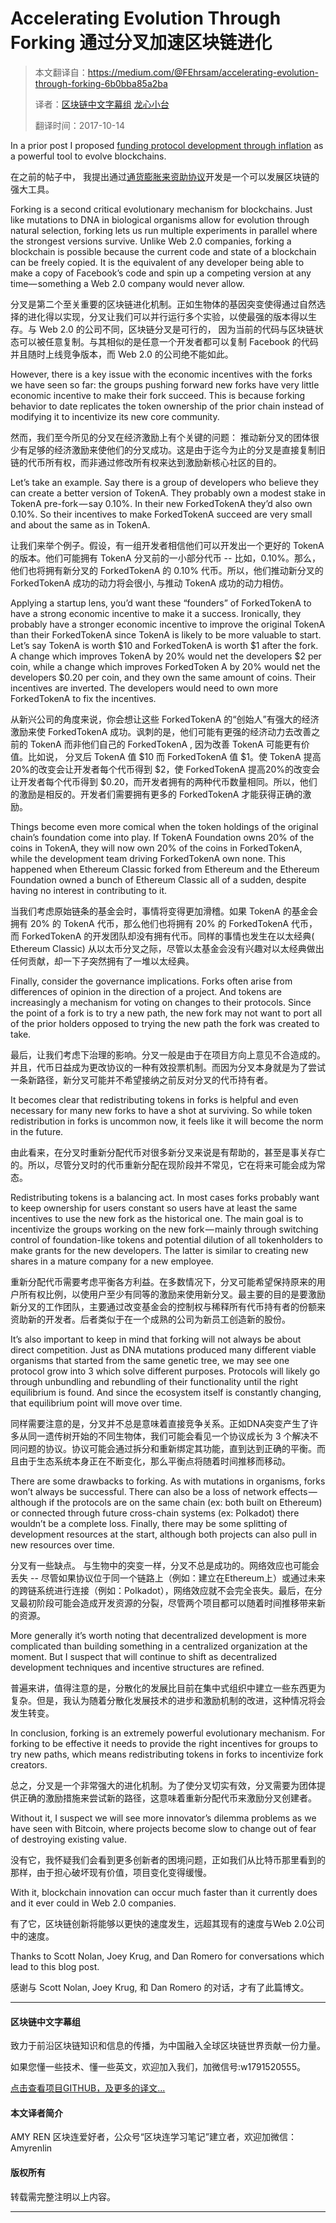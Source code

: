 # Accelerating Evolution Through Forking 通过分叉加速区块链进化

> 本文翻译自：https://medium.com/@FEhrsam/accelerating-evolution-through-forking-6b0bba85a2ba
> 
> 译者：[区块链中文字幕组](https://github.com/BlockchainTranslator/EOS) [龙心小台](https://github.com/BlockchainTranslator/EOS)
> 
> 翻译时间：2017-10-14

In a prior post I proposed [funding protocol development through inflation](https://medium.com/@FEhrsam/funding-the-evolution-of-blockchains-87d160988481) as a powerful tool to evolve blockchains.

在之前的帖子中， 我提出通过[通货膨胀来资助协议](https://medium.com/@FEhrsam/funding-the-evolution-of-blockchains-87d160988481)开发是一个可以发展区块链的强大工具。

Forking is a second critical evolutionary mechanism for blockchains. Just like mutations to DNA in biological organisms allow for evolution through natural selection, forking lets us run multiple experiments in parallel where the strongest versions survive. Unlike Web 2.0 companies, forking a blockchain is possible because the current code and state of a blockchain can be freely copied. It is the equivalent of any developer being able to make a copy of Facebook’s code and spin up a competing version at any time— something a Web 2.0 company would never allow.

分叉是第二个至关重要的区块链进化机制。正如生物体的基因突变使得通过自然选择的进化得以实现，分叉让我们可以并行运行多个实验，以使最强的版本得以生存。与 Web 2.0 的公司不同，区块链分叉是可行的， 因为当前的代码与区块链状态可以被任意复制。与其相似的是任意一个开发者都可以复制 Facebook 的代码并且随时上线竞争版本，而 Web 2.0 的公司绝不能如此。

However, there is a key issue with the economic incentives with the forks we have seen so far: the groups pushing forward new forks have very little economic incentive to make their fork succeed. This is because forking behavior to date replicates the token ownership of the prior chain instead of modifying it to incentivize its new core community.

然而，我们至今所见的分叉在经济激励上有个关键的问题： 推动新分叉的团体很少有足够的经济激励来使他们的分叉成功。这是由于迄今为止的分叉是直接复制旧链的代币所有权，而非通过修改所有权来达到激励新核心社区的目的。

Let’s take an example. Say there is a group of developers who believe they can create a better version of TokenA. They probably own a modest stake in TokenA pre-fork — say 0.10%. In their new ForkedTokenA they’d also own 0.10%. So their incentives to make ForkedTokenA succeed are very small and about the same as in TokenA.

让我们来举个例子。假设，有一组开发者相信他们可以开发出一个更好的 TokenA 的版本。他们可能拥有 TokenA 分叉前的一小部分代币 -- 比如，0.10%。那么，他们也将拥有新分叉的 ForkedTokenA 的 0.10% 代币。所以，他们推动新分叉的 ForkedTokenA 成功的动力将会很小, 与推动 TokenA 成功的动力相仿。

Applying a startup lens, you’d want these “founders” of ForkedTokenA to have a strong economic incentive to make it a success. Ironically, they probably have a stronger economic incentive to improve the original TokenA than their ForkedTokenA since TokenA is likely to be more valuable to start. Let’s say TokenA is worth $10 and ForkedTokenA is worth $1 after the fork. A change which improves TokenA by 20% would net the developers $2 per coin, while a change which improves ForkedToken A by 20% would net the developers $0.20 per coin, and they own the same amount of coins. Their incentives are inverted. The developers would need to own more ForkedTokenA to fix the incentives.

从新兴公司的角度来说，你会想让这些 ForkedTokenA 的“创始人”有强大的经济激励来使 ForkedTokenA 成功。讽刺的是，他们可能有更强的经济动力去改善之前的 TokenA 而非他们自己的 ForkedTokenA , 因为改善 TokenA 可能更有价值。比如说， 分叉后 TokenA 值 $10 而 ForkedTokenA 值 $1。使 TokenA 提高20%的改变会让开发者每个代币得到 $2，使 ForkedTokenA 提高20%的改变会让开发者每个代币得到 $0.20，而开发者拥有的两种代币数量相同。所以，他们的激励是相反的。开发者们需要拥有更多的 ForkedTokenA 才能获得正确的激励。

Things become even more comical when the token holdings of the original chain’s foundation come into play. If TokenA Foundation owns 20% of the coins in TokenA, they will now own 20% of the coins in ForkedTokenA, while the development team driving ForkedTokenA own none. This happened when Ethereum Classic forked from Ethereum and the Ethereum Foundation owned a bunch of Ethereum Classic all of a sudden, despite having no interest in contributing to it.

当我们考虑原始链条的基金会时，事情将变得更加滑稽。如果 TokenA 的基金会拥有 20% 的 TokenA 代币，那么他们也将拥有 20% 的 ForkedTokenA 代币，而 ForkedTokenA 的开发团队却没有拥有代币。同样的事情也发生在以太经典( Ethereum Classic) 从以太币分叉之际，尽管以太基金会没有兴趣对以太经典做出任何贡献，却一下子突然拥有了一堆以太经典。

Finally, consider the governance implications. Forks often arise from differences of opinion in the direction of a project. And tokens are increasingly a mechanism for voting on changes to their protocols. Since the point of a fork is to try a new path, the new fork may not want to port all of the prior holders opposed to trying the new path the fork was created to take.

最后，让我们考虑下治理的影响。分叉一般是由于在项目方向上意见不合造成的。并且，代币日益成为更改协议的一种有效投票机制。而因为分叉本身就是为了尝试一条新路径，新分叉可能并不希望接纳之前反对分叉的代币持有者。

It becomes clear that redistributing tokens in forks is helpful and even necessary for many new forks to have a shot at surviving. So while token redistribution in forks is uncommon now, it feels like it will become the norm in the future.

由此看来，在分叉时重新分配代币对很多新分叉来说是有帮助的，甚至是事关存亡的。所以，尽管分叉时的代币重新分配在现阶段并不常见，它在将来可能会成为常态。

Redistributing tokens is a balancing act. In most cases forks probably want to keep ownership for users constant so users have at least the same incentives to use the new fork as the historical one. The main goal is to incentivize the groups working on the new fork — mainly through switching control of foundation-like tokens and potential dilution of all tokenholders to make grants for the new developers. The latter is similar to creating new shares in a mature company for a new employee.

重新分配代币需要考虑平衡各方利益。在多数情况下，分叉可能希望保持原来的用户所有权比例，以使用户至少有同等的激励来使用新分叉。最主要的目的是要激励新分叉的工作团队，主要通过改变基金会的控制权与稀释所有代币持有者的份额来资助新的开发者。后者类似于在一个成熟的公司为新员工创造新的股份。

It’s also important to keep in mind that forking will not always be about direct competition. Just as DNA mutations produced many different viable organisms that started from the same genetic tree, we may see one protocol grow into 3 which solve different purposes. Protocols will likely go through unbundling and rebundling of their functionality until the right equilibrium is found. And since the ecosystem itself is constantly changing, that equilibrium point will move over time.

同样需要注意的是，分叉并不总是意味着直接竞争关系。正如DNA突变产生了许多从同一遗传树开始的不同生物体，我们可能会看见一个协议成长为 3 个解决不同问题的协议。协议可能会通过拆分和重新绑定其功能，直到达到正确的平衡。而且由于生态系统本身正在不断变化，那么平衡点将随着时间推移而移动。

There are some drawbacks to forking. As with mutations in organisms, forks won’t always be successful. There can also be a loss of network effects — although if the protocols are on the same chain (ex: both built on Ethereum) or connected through future cross-chain systems (ex: Polkadot) there wouldn’t be a complete loss. Finally, there may be some splitting of development resources at the start, although both projects can also pull in new resources over time.

分叉有一些缺点。 与生物中的突变一样，分叉不总是成功的。网络效应也可能会丢失 -- 尽管如果协议位于同一个链路上（例如：建立在Ethereum上）或通过未来的跨链系统进行连接（例如：Polkadot），网络效应就不会完全丧失。最后，在分叉最初阶段可能会造成开发资源的分裂，尽管两个项目都可以随着时间推移带来新的资源。

More generally it’s worth noting that decentralized development is more complicated than building something in a centralized organization at the moment. But I suspect that will continue to shift as decentralized development techniques and incentive structures are refined.

普遍来讲，值得注意的是，分散化的发展比目前在集中式组织中建立一些东西更为复杂。但是，我认为随着分散化发展技术的进步和激励机制的改进，这种情况将会发生转变。

In conclusion, forking is an extremely powerful evolutionary mechanism. For forking to be effective it needs to provide the right incentives for groups to try new paths, which means redistributing tokens in forks to incentivize fork creators.

总之，分叉是一个非常强大的进化机制。为了使分叉切实有效，分叉需要为团体提供正确的激励措施来尝试新的路径，这意味着重新分配代币来激励分叉创建者。

Without it, I suspect we will see more innovator’s dilemma problems as we have seen with Bitcoin, where projects become slow to change out of fear of destroying existing value.

没有它，我怀疑我们会看到更多创新者的困境问题，正如我们从比特币那里看到的那样，由于担心破坏现有价值，项目变化变得缓慢。

With it, blockchain innovation can occur much faster than it currently does and it ever could in Web 2.0 companies.

有了它，区块链创新将能够以更快的速度发生，远超其现有的速度与Web 2.0公司中的速度。

Thanks to Scott Nolan, Joey Krug, and Dan Romero for conversations which lead to this blog post.

感谢与 Scott Nolan, Joey Krug, 和 Dan Romero 的对话，才有了此篇博文。

----------------------------------------------------

#### 区块链中文字幕组

致力于前沿区块链知识和信息的传播，为中国融入全球区块链世界贡献一份力量。

如果您懂一些技术、懂一些英文，欢迎加入我们，加微信号:w1791520555。

[点击查看项目GITHUB，及更多的译文...](https://github.com/BlockchainTranslator/EOS)

#### 本文译者简介

AMY REN 区块连爱好者，公众号“区块连学习笔记”建立者，欢迎加微信：Amyrenlin

#### 版权所有

转载需完整注明以上内容。

----------------------------------------------------
